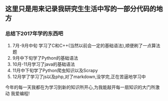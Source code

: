 ## 这里只是用来记录我研究生生活中写的一部分代码的地方
### 总结下2017年学的东西吧

1. 7月-9月中旬 学习了C和C++(当然以前会一定的基础语法),顺便刷了一点算法题
1. 9月中下旬学了Python的基础语法
1. 10月-11月学习了java的基础语法
1. 11月中下旬学了Python爬虫知识以及Scrapy
1. 12月学了学习了js以及php,对了markdown,没学完,正在苦逼地学习中

今年的每一天我都在为学习到新的知识所开心,为我能敲开每一扇知识的大门所激动
我爱编程!
